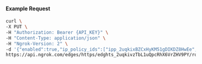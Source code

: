 <!-- Code generated for API Clients. DO NOT EDIT. -->

#### Example Request

```bash
curl \
-X PUT \
-H "Authorization: Bearer {API_KEY}" \
-H "Content-Type: application/json" \
-H "Ngrok-Version: 2" \
-d '{"enabled":true,"ip_policy_ids":["ipp_2uqkixBZCxHyKM51gDIKDZ8HwEe","ipp_2uqkizGTXVVniYXbZsSOLJoyD60"]}' \
https://api.ngrok.com/edges/https/edghts_2uqkivzTbL1uQpcRhX6VrZHV9PY/routes/edghtsrt_2uqkj1UE8O4no3Owehow9gwevvY/ip_restriction
```
